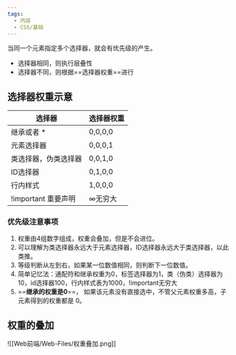 ```yaml
---
tags:
  - 内容
  - CSS/基础
---
```

当同一个元素指定多个选择器，就会有优先级的产生。

- 选择器相同，则执行层叠性
- 选择器不同，则根据==选择器权重==进行

## 选择器权重示意

| 选择器               | 选择器权重 |
| -------------------- | ---------- |
| 继承或者 \*          | 0,0,0,0    |
| 元素选择器           | 0,0,0,1    |
| 类选择器，伪类选择器 | 0,0,1,0    |
| ID选择器             | 0,1,0,0    |
| 行内样式             | 1,0,0,0    |
| !important 重要声明  | ∞无穷大           |


### 优先级注意事项

1. 权重由4组数字组成，权重会叠加，但是不会进位。
2. 可以理解为类选择器永远大于元素选择器，ID选择器永远大于类选择器，以此类推。
3. 等级判断从左到右，如果某一位数值相同，则判断下一位数值。
4. 简单记忆法：通配符和继承权重为0，标签选择器为1，类（伪类）选择器为10，id选择器100，行内样式表为1000，!important无穷大
5. ==**继承的权重是0**==， 如果该元素没有直接选中，不管父元素权重多高，子元素得到的权重都是 0。

## 权重的叠加

![[Web前端/Web-Files/权重叠加.png]]